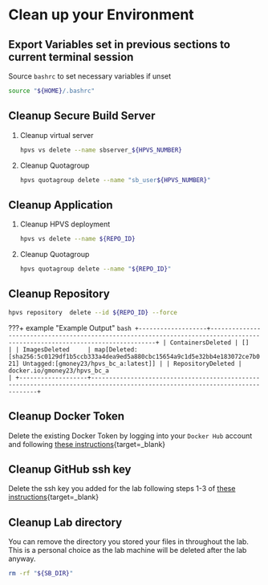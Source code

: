 # Clean up your Environment

## Export Variables set in previous sections to current terminal session

Source `bashrc` to set necessary variables if unset

``` bash
source "${HOME}/.bashrc"
```

## Cleanup Secure Build Server

1. Cleanup virtual server

    ``` bash
    hpvs vs delete --name sbserver_${HPVS_NUMBER}
    ```

2. Cleanup Quotagroup

    ``` bash
    hpvs quotagroup delete --name "sb_user${HPVS_NUMBER}"
    ```

## Cleanup Application

1. Cleanup HPVS deployment

    ``` bash
    hpvs vs delete --name ${REPO_ID}
    ```

2. Cleanup Quotagroup

    ``` bash
    hpvs quotagroup delete --name "${REPO_ID}"
    ```

## Cleanup Repository

``` bash
hpvs repository  delete --id ${REPO_ID} --force
```

???+ example "Example Output"
    ``` bash
    +-------------------+-----------------------------------------------------------------------------------------------------------------------------+
    | ContainersDeleted | []                                                                                                                          |
    | ImagesDeleted     | map[Deleted:[sha256:5c0129df1b5ccb333a4dea9ed5a880cbc15654a9c1d5e32bb4e183072ce7b021] Untagged:[gmoney23/hpvs_bc_a:latest]] |
    | RepositoryDeleted | docker.io/gmoney23/hpvs_bc_a                                                                                                |
    +-------------------+-----------------------------------------------------------------------------------------------------------------------------+
    ```

## Cleanup Docker Token

Delete the existing Docker Token by logging into your `Docker Hub` account and following [these instructions](https://docs.docker.com/docker-hub/access-tokens/#modify-existing-tokens){target=_blank}

## Cleanup GitHub ssh key

Delete the ssh key you added for the lab following steps 1-3 of [these instructions](https://help.github.com/en/github/authenticating-to-github/reviewing-your-ssh-keys){target=_blank}

## Cleanup Lab directory

You can remove the directory you stored your files in throughout the lab. This is a personal choice as the lab machine will be deleted after the lab anyway.

``` bash
rm -rf "${SB_DIR}"
```
